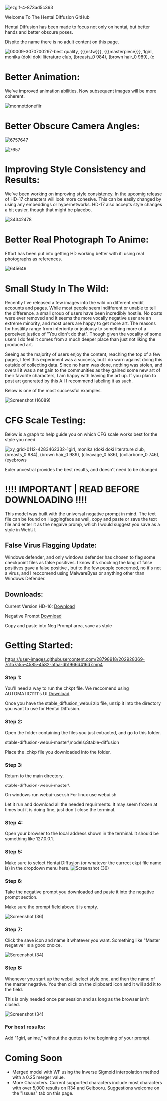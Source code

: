 ![ezgif-4-873ad5c363](https://user-images.githubusercontent.com/28798918/196344576-28892c1f-6c5a-4749-83ea-54e12d633d36.gif)

Welcome To The Hentai Diffusion GitHub

Hentai Diffusion has been made to focus not only on hentai, but better hands and better obscure poses. 

Dispite the name there is no adult content on this page.

![00009-3070700297-best quality, {{{nsfw}}}, {{{masterpiece}}}, 1girl, monika _(doki doki literature club_, (breasts_0 984), (brown hair_0 989), (c](https://user-images.githubusercontent.com/28798918/202879986-727fe17b-f3ad-4d56-8b10-64819fa2ed16.png)



# Better Animation:

We've improved animation abilities. Now subsequent images will be more coherent.

![monnotdonefiir](https://user-images.githubusercontent.com/28798918/196336931-5b245973-b62a-45f6-b51d-2354409bebda.gif)


# Better Obscure Camera Angles:

![6757647](https://user-images.githubusercontent.com/28798918/202870506-514c4f1d-a319-4d74-9723-e94705f436c1.png)

![7657](https://user-images.githubusercontent.com/28798918/202870514-ce1e30af-8d0e-4e4e-9ab7-aab1be913f2c.png)



# Improving Style Consistency and Results:

We've been working on improving style consistency. In the upcomig release of HD-17 characters will look more cohesive. This can be easily changed by using any embeddings or hypernetworks. HD-17 also accepts style changes a bit easier, though that might be placebo.

![34342478](https://user-images.githubusercontent.com/28798918/197039065-5c0fe95c-7179-4585-874c-c9c39f5e5397.png)


# Better Real Photograph To Anime:

Effort has been put into getting HD working better with iti using real photographs as references. 

![645646](https://user-images.githubusercontent.com/28798918/196337131-46f89c57-0c85-477f-a03a-759f1ccc224a.gif)


# Small Study In The Wild:

Recently I've released a few images into the wild on different reddit accounts and pages. While most people seem indifferent or unable to tell the difference, a small group of users have been incredibly hostile. No posts were ever removed and it seems the more vocally negative user are an extreme minority, and most users are happy to get more art. The reasons for hostility range from inferiority or jealousy to something more of a perceived justice of "You didn't do that". Though given the vocality of some users I do feel it comes from a much deeper place than just not liking the produced art.

Seeing as the majority of users enjoy the content, reaching the top of a few pages, I feel this experiment was a success, but I do warn against doing this outside of collecting data. Since no harm was done, nothing was stolen, and overall it was a net gain to the communities as they gained some new art of their favorite characters, I am happy with leaving the art up. If you plan to post art generated by this A.I I recommend labeling it as such.

Below is one of the most successful examples.

![Screenshot (16089)](https://user-images.githubusercontent.com/28798918/196340759-24f40817-4db6-4f11-a38e-b1d8bb37ae9d.png)


# CFG Scale Testing:

Below is a graph to help guide you on which CFG scale works best for the style you need.

![xy_grid-0112-4283462332-1girl, monika _(doki doki literature club_, (breasts_0 984), (brown hair_0 989), (cleavage_0 586), (collarbone_0 746), (eyebrows](https://user-images.githubusercontent.com/28798918/196337574-809d51a6-15e8-497f-bd50-d832da29b265.png)

Euler ancestral provides the best results, and doesn't need to be changed.


# !!!! IMPORTANT | READ BEFORE DOWNLOADING !!!!
This model was built with the universal negative prompt in mind.
The text file can be found on Huggingface as well, copy and paste or save the text file and enter it as the negaive promp, which I would suggest you save as a style in WebUI.


## False Virus Flagging Update:

Windows defender, and only windows defender has chosen to flag some checkpoint files as false positives. I know it's shocking the king of false positives gave a false positive , but to the few people concerned, no it's not a virus, and I reccomend using MalwareByes or anything other than Windows Defender.


## Downloads:

Current Version HD-16: [Download](https://huggingface.co/Deltaadams/HentaiDiffusion/resolve/main/HD-16.ckpt)

Negative Prompt [Download](https://huggingface.co/Deltaadams/HentaiDiffusion/resolve/main/Universal%20Negative%20Prompt%20Text.txt)

Copy and paste into Neg Prompt area, save as style

# Getting Started:



https://user-images.githubusercontent.com/28798918/202928369-7c1b7a55-4585-4582-afaa-db1966d416d7.mp4



### Step 1:

You'll need a way to run the chkpt file.
We reccomend using AUTOMATIC1111's UI
[Download](https://github.com/AUTOMATIC1111/stable-diffusion-webui/archive/refs/heads/master.zip)

Once you have the stable_diffusion_webui zip file, unzip it into the directory you want to use for Hentai Diffusion.

### Step 2:

Open the folder containing the files you just extracted, and go to this folder.

stable-diffusion-webui-master\models\Stable-diffusion

Place the .chkp file you downloaded into the folder.

### Step 3:

Return to the main directory.

stable-diffusion-webui-master\

On windows run webui-user.sh For linux use webui.sh

Let it run and download all the needed requirments. It may seem frozen at times but it is doing fine, just don't close the terminal.

### Step 4:

Open your browser to the local address shown in the terminal. It should be something like 127.0.0.1.

### Step 5:

Make sure to select Hentai Diffusion (or whatever the currect ckpt file name is) in the dropdown menu here.
![Screenshot (36)](https://user-images.githubusercontent.com/28798918/199120043-43101b77-3ca1-4d0c-a405-f79883525154.png)

### Step 6:

Take the negative prompt you downloaded and paste it into the negative prompt section.

Make sure the prompt field above it is empty.

![Screenshot (36)](https://user-images.githubusercontent.com/28798918/199120415-feeabca6-653b-45ec-a29a-bd8b8cf49aed.png)

### Step 7:

Click the save icon and name it whatever you want. Something like "Master Negative" is a good choice.

![Screenshot (34)](https://user-images.githubusercontent.com/28798918/199120627-d733b97c-43b6-4220-825b-054478a20c45.png)

### Step 8:

Whenever you start up the webui, select style one, and then the name of the master negative. You then click on the clipboard icon and it will add it to the field.

This is only needed once per session and as long as the browser isn't closed.

![Screenshot (34)](https://user-images.githubusercontent.com/28798918/199120705-4a377f21-309e-4865-ab0b-a3a60b130277.png)

### For best results:

Add "1girl, anime," without the quotes to the beginning of your prompt.


# Coming Soon

- Merged model with WF using the Inverse Sigmoid interpolation method with a 0.25 merger value.
- More Characters. Current supported characters include most characters with over 5,000 results on R34 and Gelbooru. Suggestions welcome on the "Issues" tab on this page.
